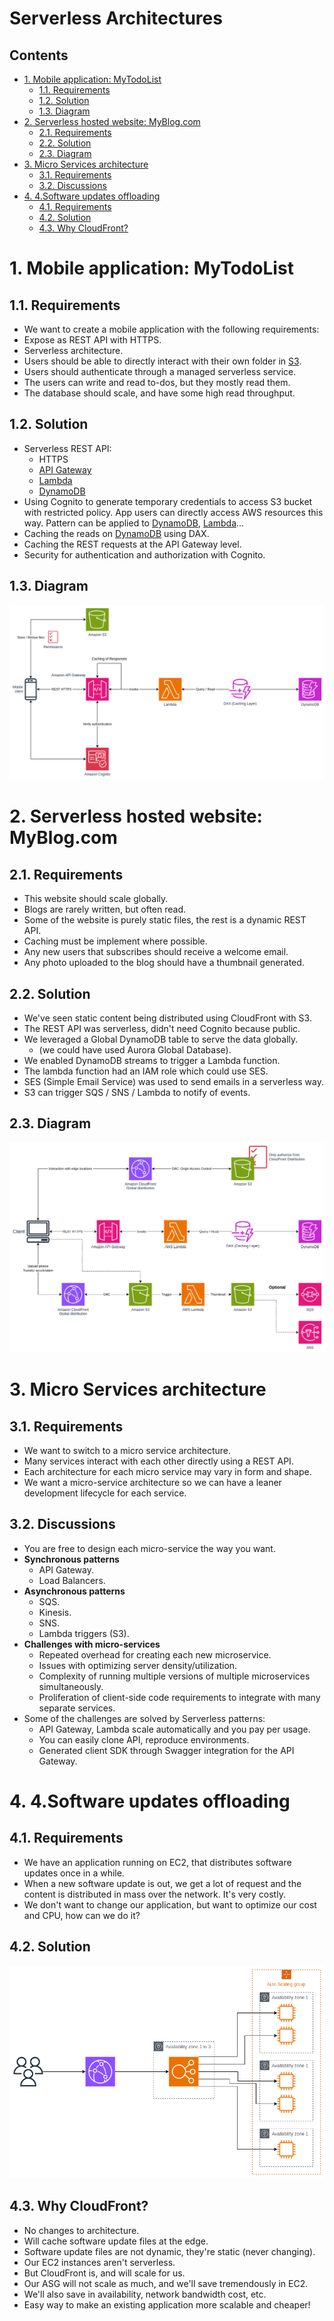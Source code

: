 # Serverless Architectures <!-- omit in toc -->

## Contents <!-- omit in toc -->

- [1. Mobile application: MyTodoList](#1-mobile-application-mytodolist)
  - [1.1. Requirements](#11-requirements)
  - [1.2. Solution](#12-solution)
  - [1.3. Diagram](#13-diagram)
- [2. Serverless hosted website: MyBlog.com](#2-serverless-hosted-website-myblogcom)
  - [2.1. Requirements](#21-requirements)
  - [2.2. Solution](#22-solution)
  - [2.3. Diagram](#23-diagram)
- [3. Micro Services architecture](#3-micro-services-architecture)
  - [3.1. Requirements](#31-requirements)
  - [3.2. Discussions](#32-discussions)
- [4. 4.Software updates offloading](#4-4software-updates-offloading)
  - [4.1. Requirements](#41-requirements)
  - [4.2. Solution](#42-solution)
  - [4.3. Why CloudFront?](#43-why-cloudfront)

# 1. Mobile application: MyTodoList

## 1.1. Requirements

- We want to create a mobile application with the following requirements:
- Expose as REST API with HTTPS.
- Serverless architecture.
- Users should be able to directly interact with their own folder in [S3](/Storage/Amazon%20S3.md).
- Users should authenticate through a managed serverless service.
- The users can write and read to-dos, but they mostly read them.
- The database should scale, and have some high read throughput.

## 1.2. Solution

- Serverless REST API:
  - HTTPS
  - [API Gateway](/Networking%20&%20Content%20Delivery/Amazon%20API%20Gateway.md)
  - [Lambda](/Compute/AWS%20Lambda.md)
  - [DynamoDB](/Database/Amazon%20DynamoDB.md)
- Using Cognito to generate temporary credentials to access S3 bucket with restricted policy. App users can directly access AWS resources this way. Pattern can be applied to [DynamoDB](/Database/Amazon%20DynamoDB.md), [Lambda](/Compute/AWS%20Lambda.md)...
- Caching the reads on [DynamoDB](/Database/Amazon%20DynamoDB.md) using DAX.
- Caching the REST requests at the API Gateway level.
- Security for authentication and authorization with Cognito.

## 1.3. Diagram

![MyTodoList](/Images/Serverless%20Solution%20Architect/MobileApplicationMyTodoList.png)

# 2. Serverless hosted website: MyBlog.com

## 2.1. Requirements

- This website should scale globally.
- Blogs are rarely written, but often read.
- Some of the website is purely static files, the rest is a dynamic REST API.
- Caching must be implement where possible.
- Any new users that subscribes should receive a welcome email.
- Any photo uploaded to the blog should have a thumbnail generated.

## 2.2. Solution

- We've seen static content being distributed using CloudFront with S3.
- The REST API was serverless, didn't need Cognito because public.
- We leveraged a Global DynamoDB table to serve the data globally.
  - (we could have used Aurora Global Database).
- We enabled DynamoDB streams to trigger a Lambda function.
- The lambda function had an IAM role which could use SES.
- SES (Simple Email Service) was used to send emails in a serverless way.
- S3 can trigger SQS / SNS / Lambda to notify of events.

## 2.3. Diagram

![MyBlog](/Images/Serverless%20Solution%20Architect/WebsiteMyBlog.png)

# 3. Micro Services architecture

## 3.1. Requirements

- We want to switch to a micro service architecture.
- Many services interact with each other directly using a REST API.
- Each architecture for each micro service may vary in form and shape.
- We want a micro-service architecture so we can have a leaner development lifecycle for each service.

## 3.2. Discussions

- You are free to design each micro-service the way you want.
- **Synchronous patterns**
  - API Gateway.
  - Load Balancers.
- **Asynchronous patterns**
  - SQS.
  - Kinesis.
  - SNS.
  - Lambda triggers (S3).
- **Challenges with micro-services**
  - Repeated overhead for creating each new microservice.
  - Issues with optimizing server density/utilization.
  - Complexity of running multiple versions of multiple microservices simultaneously.
  - Proliferation of client-side code requirements to integrate with many separate services.
- Some of the challenges are solved by Serverless patterns:
  - API Gateway, Lambda scale automatically and you pay per usage.
  - You can easily clone API, reproduce environments.
  - Generated client SDK through Swagger integration for the API Gateway.

# 4. 4.Software updates offloading

## 4.1. Requirements

- We have an application running on EC2, that distributes software updates once in a while.
- When a new software update is out, we get a lot of request and the content is distributed in mass over the network. It's very costly.
- We don't want to change our application, but want to optimize our cost and CPU, how can we do it?

## 4.2. Solution

![Software Updates Offloading](/Images/Serverless%20Solution%20Architect/SoftwareUpdatesOffloading.png)

## 4.3. Why CloudFront?

- No changes to architecture.
- Will cache software update files at the edge.
- Software update files are not dynamic, they're static (never changing).
- Our EC2 instances aren't serverless.
- But CloudFront is, and will scale for us.
- Our ASG will not scale as much, and we'll save tremendously in EC2.
- We'll also save in availability, network bandwidth cost, etc.
- Easy way to make an existing application more scalable and cheaper!
